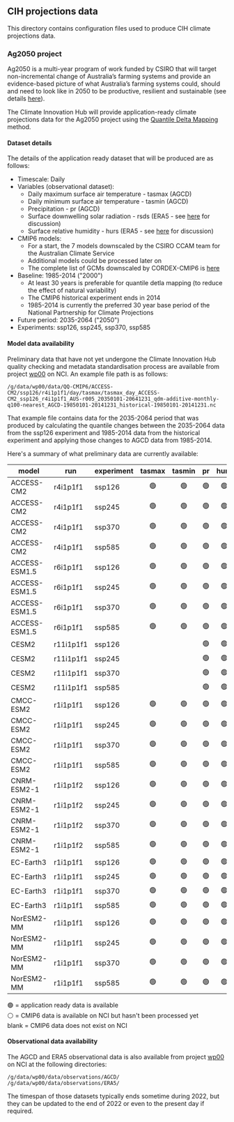 ## CIH projections data

This directory contains configuration files used to produce CIH climate projections data. 

### Ag2050 project

Ag2050 is a multi-year program of work funded by CSIRO that will target non-incremental change of Australia’s farming systems
and provide an evidence-based picture of what Australia’s farming systems could,
should and need to look like in 2050 to be productive, resilient and sustainable
(see details [here](https://confluence.csiro.au/pages/viewpage.action?pageId=1706583873)).

The Climate Innovation Hub will provide application-ready climate projections data
for the Ag2050 project using the [Quantile Delta Mapping](https://github.com/climate-innovation-hub/qqscale/blob/master/docs/method_qdm.md) method.

#### Dataset details

The details of the application ready dataset that will be produced are as follows:
- Timescale: Daily
- Variables (observational dataset):
  - Daily maximum surface air temperature - tasmax (AGCD)
  - Daily minimum surface air temperature - tasmin (AGCD)
  - Precipitation - pr (AGCD)
  - Surface downwelling solar radiation - rsds (ERA5 - see [here](https://github.com/AusClimateService/npcp/issues/22) for discussion)
  - Surface relative humidity - hurs (ERA5 - see [here](https://github.com/AusClimateService/npcp/issues/2) for discussion)
- CMIP6 models:
  - For a start, the 7 models downscaled by the CSIRO CCAM team for the Australian Climate Service
  - Additional models could be processed later on
  - The complete list of GCMs downscaled by CORDEX-CMIP6 is [here](https://opus.nci.org.au/display/CMIP/CMIP6-CORDEX+datasets)
- Baseline: 1985-2014 ("2000")
  - At least 30 years is preferable for quantile detla mapping (to reduce the effect of natural variability)
  - The CMIP6 historical experiment ends in 2014
  - 1985-2014 is currently the preferred 30 year base period of the National Partnership for Climate Projections
- Future period: 2035-2064 ("2050")
- Experiments: ssp126, ssp245, ssp370, ssp585

#### Model data availability

Preliminary data that have not yet undergone
the Climate Innovation Hub quality checking and metadata standardisation process
are available from project [wp00](https://my.nci.org.au/mancini/project/wp00) on NCI.
An example file path is as follows:
```
/g/data/wp00/data/QQ-CMIP6/ACCESS-CM2/ssp126/r4i1p1f1/day/tasmax/tasmax_day_ACCESS-CM2_ssp126_r4i1p1f1_AUS-r005_20350101-20641231_qdm-additive-monthly-q100-nearest_AGCD-19850101-20141231_historical-19850101-20141231.nc
```
That example file contains data for the 2035-2064 period that was produced by
calculating the quantile changes between the 2035-2064 data from the ssp126 experiment
and 1985-2014 data from the historical experiment and applying those changes
to AGCD data from 1985-2014.

Here's a summary of what preliminary data are currently available:

| model | run | experiment | tasmax | tasmin | pr | hurs | rsds | 
| ---   | --- | ---        | :-:    | :-:    | :-:| :-:  | :-:  |
| ACCESS-CM2 | r4i1p1f1 | ssp126 | :green_circle: | :green_circle: | :green_circle: | :green_circle: | :green_circle: |
| ACCESS-CM2 | r4i1p1f1 | ssp245 | :green_circle: | :green_circle: | :green_circle: | :green_circle: | :green_circle: |
| ACCESS-CM2 | r4i1p1f1 | ssp370 | :green_circle: | :green_circle: | :green_circle: | :green_circle: | :green_circle: |
| ACCESS-CM2 | r4i1p1f1 | ssp585 | :green_circle: | :green_circle: | :green_circle: | :green_circle: | :green_circle: |
| ACCESS-ESM1.5 | r6i1p1f1 | ssp126 | :green_circle: | :green_circle: | :green_circle: | :green_circle: | :green_circle: |
| ACCESS-ESM1.5 | r6i1p1f1 | ssp245 | :green_circle: | :green_circle: | :green_circle: | :green_circle: | :green_circle: |
| ACCESS-ESM1.5 | r6i1p1f1 | ssp370 | :green_circle: | :green_circle: | :green_circle: | :green_circle: | :green_circle: |
| ACCESS-ESM1.5 | r6i1p1f1 | ssp585 | :green_circle: | :green_circle: | :green_circle: | :green_circle: | :green_circle: |
| CESM2 | r11i1p1f1 | ssp126 | | | :green_circle: | :green_circle: | :green_circle: |
| CESM2 | r11i1p1f1 | ssp245 | | | :green_circle: | :green_circle: | :green_circle: |
| CESM2 | r11i1p1f1 | ssp370 | | | :green_circle: | :green_circle: | :green_circle: |
| CESM2 | r11i1p1f1 | ssp585 | | | :green_circle: | :green_circle: | :green_circle: |
| CMCC-ESM2 | r1i1p1f1 | ssp126 | :green_circle: | :green_circle: | :green_circle: | :green_circle: | :green_circle: |
| CMCC-ESM2 | r1i1p1f1 | ssp245 | :green_circle: | :green_circle: | :green_circle: | :green_circle: | :green_circle: |
| CMCC-ESM2 | r1i1p1f1 | ssp370 | :green_circle: | :green_circle: | :green_circle: | :green_circle: | :green_circle: |
| CMCC-ESM2 | r1i1p1f1 | ssp585 | :green_circle: | :green_circle: | :green_circle: | :green_circle: | :green_circle: |
| CNRM-ESM2-1 | r1i1p1f2 | ssp126 | :green_circle: | :green_circle: | :green_circle: | :green_circle: | :green_circle: |
| CNRM-ESM2-1 | r1i1p1f2 | ssp245 | :green_circle: | :green_circle: | :green_circle: | :green_circle: | :green_circle: |
| CNRM-ESM2-1 | r1i1p1f2 | ssp370 | :green_circle: | :green_circle: | :green_circle: | :green_circle: | :green_circle: |
| CNRM-ESM2-1 | r1i1p1f2 | ssp585 | :green_circle: | :green_circle: | :green_circle: | :green_circle: | :green_circle: |
| EC-Earth3 | r1i1p1f1 | ssp126 | :green_circle: | :green_circle: | :green_circle: | :green_circle: | :green_circle: |
| EC-Earth3 | r1i1p1f1 | ssp245 | :green_circle: | :green_circle: | :green_circle: | :green_circle: | :green_circle: |
| EC-Earth3 | r1i1p1f1 | ssp370 | :green_circle: | :green_circle: | :green_circle: | :green_circle: | :green_circle: |
| EC-Earth3 | r1i1p1f1 | ssp585 | :green_circle: | :green_circle: | :green_circle: | :green_circle: | :green_circle: |
| NorESM2-MM | r1i1p1f1 | ssp126 | :green_circle: | :green_circle: | :green_circle: | :green_circle: | :green_circle: |
| NorESM2-MM | r1i1p1f1 | ssp245 | :green_circle: | :green_circle: | :green_circle: | :green_circle: | :green_circle: |
| NorESM2-MM | r1i1p1f1 | ssp370 | :green_circle: | :green_circle: | :green_circle: | :green_circle: | :green_circle: |
| NorESM2-MM | r1i1p1f1 | ssp585 | :green_circle: | :green_circle: | :green_circle: | :green_circle: | :green_circle: |

:green_circle: = application ready data is available  
:white_circle: = CMIP6 data is available on NCI but hasn't been processed yet  
blank = CMIP6 data does not exist on NCI

#### Observational data availability

The AGCD and ERA5 observational data is also available
from project [wp00](https://my.nci.org.au/mancini/project/wp00) on NCI at the following directories:
```
/g/data/wp00/data/observations/AGCD/
/g/data/wp00/data/observations/ERA5/
```
The timespan of those datasets typically ends sometime during 2022,
but they can be updated to the end of 2022 or even to the present day if required.
